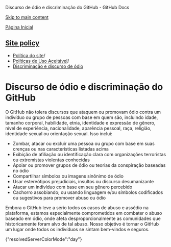 Discurso de ódio e discriminação do GitHub - GitHub Docs

[Skip to main content](#main-content)

[Página Inicial](/pt)

[Site policy](/pt/site-policy)
----------

* [Política do site](/pt/site-policy)/
* [Políticas de Uso Aceitável](/pt/site-policy/acceptable-use-policies)/
* [Discriminação e discurso de ódio](/pt/site-policy/acceptable-use-policies/github-hate-speech-and-discrimination)

Discurso de ódio e discriminação do GitHub
==========

O GitHub não tolera discursos que ataquem ou promovam ódio contra um indivíduo ou grupo de pessoas com base em quem são, incluindo idade, tamanho corporal, habilidade, etnia, identidade e expressão de gênero, nível de experiência, nacionalidade, aparência pessoal, raça, religião, identidade sexual ou orientação sexual. Isso inclui:

* Zombar, atacar ou excluir uma pessoa ou grupo com base em suas crenças ou nas características listadas acima
* Exibição de afiliação ou identificação clara com organizações terroristas ou extremistas violentas conhecidas
* Apoiar ou promover grupos de ódio ou teorias da conspiração baseadas no ódio
* Compartilhar símbolos ou imagens sinônimo de ódio
* Usar estereótipos prejudiciais, insultos ou discurso desumanizante
* Atacar um indivíduo com base em seu gênero percebido
* Cachorro assobiando; ou usando linguagem e/ou símbolos codificados ou sugestivos para promover abuso ou ódio

Embora o GitHub leve a sério todos os casos de abuso e assédio na plataforma, estamos especialmente comprometidos em combater o abuso baseado em ódio, onde afeta desproporcionalmente as comunidades que historicamente foram alvo de tal abuso. Nosso objetivo é tornar o GitHub um lugar onde todos os indivíduos se sintam bem-vindos e seguros.

{"resolvedServerColorMode":"day"}
